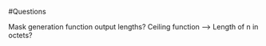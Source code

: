 #Questions

Mask generation function output lengths?
        Ceiling function --> Length of n in octets?

